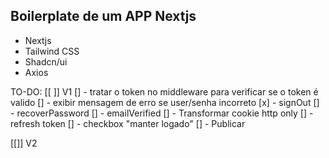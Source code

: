 ## Boilerplate de um APP Nextjs

- Nextjs
- Tailwind CSS
- Shadcn/ui
- Axios


TO-DO:
[[ ]] V1
[] - tratar o token no middleware para verificar se o token é valido
[] - exibir mensagem de erro se user/senha incorreto
[x] - signOut
[] - recoverPassword
[] - emailVerified
[] - Transformar cookie http only
[] - refresh token
[] - checkbox "manter logado"
[] - Publicar

[[]] V2
